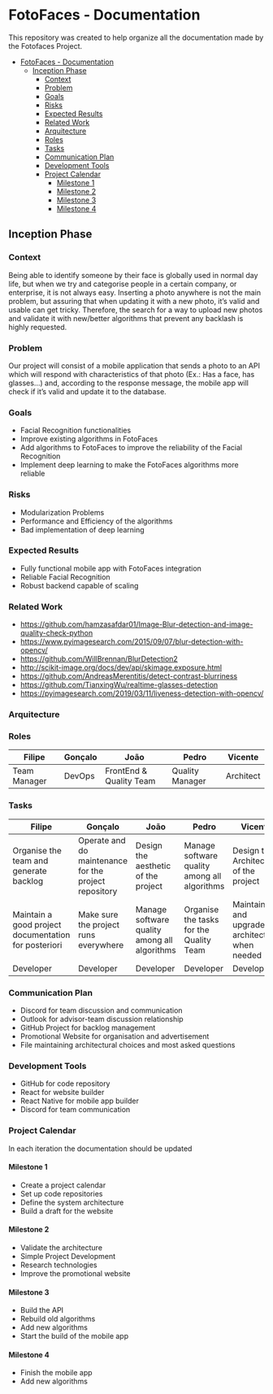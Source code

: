 # FotoFaces - Documentation
This repository was created to help organize all the documentation made by the Fotofaces Project.

- [FotoFaces - Documentation](#FotoFaces---Documentation)
    - [Inception Phase](#Inception-Phase)
        - [Context](#Context)
        - [Problem](#Problem)
        - [Goals](#Goals)
        - [Risks](#Risks)
        - [Expected Results](#Expected-Results)
        - [Related Work](#Related-Work)
        - [Arquitecture](#Arquitecture)
        - [Roles](#Roles)
        - [Tasks](#Tasks)
        - [Communication Plan](#Communication-Plan)
        - [Development Tools](#Development-Tools)
        - [Project Calendar](#Project-Calendar)
            - [Milestone 1](#Milestone-1)
            - [Milestone 2](#Milestone-2)
            - [Milestone 3](#Milestone-3)
            - [Milestone 4](#Milestone-4)

## Inception Phase

### Context
Being able to identify someone by their face is globally used in normal day life, but when we try and categorise people in a certain company, or enterprise, it is not always easy. Inserting a photo anywhere is not the main problem, but assuring that when updating it with a new photo, it’s valid and usable can get tricky. Therefore, the search for a way to upload new photos and validate it with new/better algorithms that prevent any backlash is highly requested.

### Problem
Our project will consist of a mobile application that sends a photo to an API which will respond with characteristics of that photo (Ex.: Has a face, has glasses…) and, according to the response message, the mobile app will check if it’s valid and update it to the database.

### Goals
- Facial Recognition functionalities
- Improve existing algorithms in FotoFaces
- Add algorithms to FotoFaces to improve the reliability of the Facial Recognition
- Implement deep learning to make the FotoFaces algorithms more reliable

### Risks
- Modularization Problems
- Performance and Efficiency of the algorithms
- Bad implementation of deep learning

### Expected Results
- Fully functional mobile app with FotoFaces integration
- Reliable Facial Recognition
- Robust backend capable of scaling

### Related Work
- https://github.com/hamzasafdar01/Image-Blur-detection-and-image-quality-check-python
- https://www.pyimagesearch.com/2015/09/07/blur-detection-with-opencv/
- https://github.com/WillBrennan/BlurDetection2
- http://scikit-image.org/docs/dev/api/skimage.exposure.html
- https://github.com/AndreasMerentitis/detect-contrast-blurriness
- https://github.com/TianxingWu/realtime-glasses-detection
- https://pyimagesearch.com/2019/03/11/liveness-detection-with-opencv/

### Arquitecture

### Roles
| Filipe | Gonçalo | João | Pedro | Vicente |
| ------------- | ------------- | ------------- | ------------- | ------------- |
| Team Manager | DevOps | FrontEnd & Quality Team | Quality Manager | Architect |

### Tasks
| Filipe | Gonçalo | João | Pedro | Vicente |
| ------------- | ------------- | ------------- | ------------- | ------------- |
| Organise the team and generate backlog | Operate and do maintenance for the project repository | Design the aesthetic of the project | Manage software quality among all algorithms | Design the Architecture of the project |
| Maintain a good project documentation for posteriori | Make sure the project runs everywhere | Manage software quality among all algorithms | Organise the tasks for the Quality Team | Maintain and upgrade the architecture when needed |
| Developer | Developer | Developer | Developer | Developer |

### Communication Plan
- Discord for team discussion and communication
- Outlook for advisor-team discussion relationship
- GitHub Project for backlog management
- Promotional Website for organisation and advertisement
- File maintaining architectural choices and most asked questions

### Development Tools
- GitHub for code repository
- React for website builder
- React Native for mobile app builder
- Discord for team communication

### Project Calendar
In each iteration the documentation should be updated

#### Milestone 1
- Create a project calendar
- Set up code repositories
- Define the system architecture
- Build a draft for the website

#### Milestone 2
- Validate the architecture
- Simple Project Development
- Research technologies
- Improve the promotional website

#### Milestone 3
- Build the API
- Rebuild old algorithms
- Add new algorithms
- Start the build of the mobile app

#### Milestone 4
- Finish the mobile app
- Add new algorithms